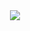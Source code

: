 <div align="center">
<img src="https://github.com/RodrigoBettio/RodrigoBettio/assets/125048128/8a7edba9-8299-4a9a-a284-8f4103885fb0"
 />
</div>
